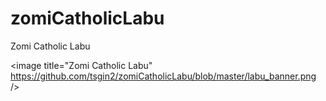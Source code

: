 # zomiCatholicLabu
Zomi Catholic Labu

<image title="Zomi Catholic Labu" https://github.com/tsgin2/zomiCatholicLabu/blob/master/labu_banner.png />
